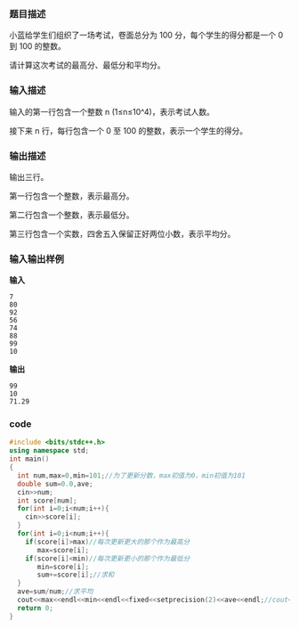 ### 题目描述

小蓝给学生们组织了一场考试，卷面总分为 100 分，每个学生的得分都是一个 0 到 100 的整数。

请计算这次考试的最高分、最低分和平均分。

### 输入描述

输入的第一行包含一个整数 n (1≤n≤10^4)，表示考试人数。

接下来 n 行，每行包含一个 0 至 100 的整数，表示一个学生的得分。

### 输出描述
输出三行。

第一行包含一个整数，表示最高分。

第二行包含一个整数，表示最低分。

第三行包含一个实数，四舍五入保留正好两位小数，表示平均分。

### 输入输出样例
**输入**

```
7
80
92
56
74
88
99
10
```

**输出**
```
99
10
71.29
```

### code
```c++
#include <bits/stdc++.h>
using namespace std;
int main()
{
  int num,max=0,min=101;//为了更新分数，max初值为0，min初值为101
  double sum=0.0,ave;
  cin>>num;
  int score[num];
  for(int i=0;i<num;i++){
    cin>>score[i];
  }
  for(int i=0;i<num;i++){
    if(score[i]>max)//每次更新更大的那个作为最高分
       max=score[i];
    if(score[i]<min)//每次更新更小的那个作为最低分
       min=score[i];
       sum+=score[i];//求和
  }
  ave=sum/num;//求平均
  cout<<max<<endl<<min<<endl<<fixed<<setprecision(2)<<ave<<endl;//cout<<fixed<<setprecision(2)<<ave，保留两位小数
  return 0;
}
```
